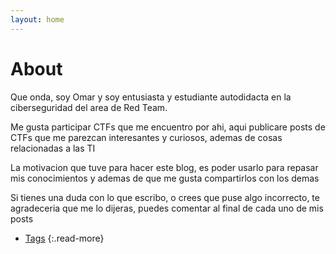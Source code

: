 ```yaml
---
layout: home
---
```

# About

Que onda, soy Omar y soy entusiasta y estudiante autodidacta en la ciberseguridad del area de Red Team.

Me gusta participar CTFs que me encuentro por ahi, aqui publicare posts de CTFs que me parezcan interesantes y curiosos, ademas de cosas relacionadas a las TI

La motivacion que tuve para hacer este blog, es poder usarlo para repasar mis conocimientos y ademas de que me gusta compartirlos con los demas

Si tienes una duda con lo que escribo, o crees que puse algo incorrecto, te agradeceria que me lo dijeras, puedes comentar al final de cada uno de mis posts 

- [Tags](/tags)
{:.read-more}